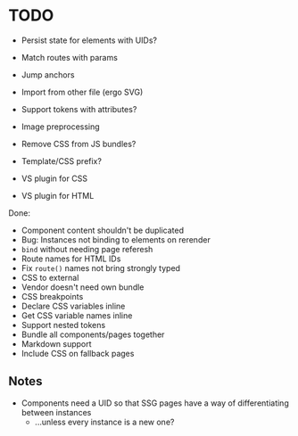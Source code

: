 # TODO

-	Persist state for elements with UIDs?

-	Match routes with params
-	Jump anchors

-	Import from other file (ergo SVG)
-	Support tokens with attributes?

-	Image preprocessing

-	Remove CSS from JS bundles?

-	Template/CSS prefix?

-	VS plugin for CSS
-	VS plugin for HTML

Done:

-	Component content shouldn't be duplicated
-	Bug: Instances not binding to elements on rerender
-	`bind` without needing page referesh
-	Route names for HTML IDs
-	Fix `route()` names not bring strongly typed
-	CSS to external
-	Vendor doesn't need own bundle
-	CSS breakpoints
-	Declare CSS variables inline
-	Get CSS variable names inline
-	Support nested tokens
-	Bundle all components/pages together
-	Markdown support
-	Include CSS on fallback pages

## Notes

-	Components need a UID so that SSG pages have a way of differentiating between instances
	-	...unless every instance is a new one?
